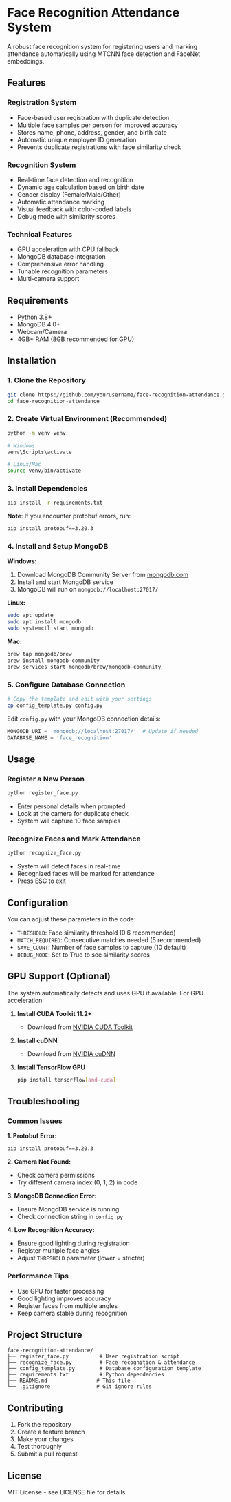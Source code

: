 # Face Recognition Attendance System

A robust face recognition system for registering users and marking attendance automatically using MTCNN face detection and FaceNet embeddings.

## Features

### Registration System
- Face-based user registration with duplicate detection
- Multiple face samples per person for improved accuracy
- Stores name, phone, address, gender, and birth date
- Automatic unique employee ID generation
- Prevents duplicate registrations with face similarity check

### Recognition System
- Real-time face detection and recognition
- Dynamic age calculation based on birth date
- Gender display (Female/Male/Other)
- Automatic attendance marking
- Visual feedback with color-coded labels
- Debug mode with similarity scores

### Technical Features
- GPU acceleration with CPU fallback
- MongoDB database integration
- Comprehensive error handling
- Tunable recognition parameters
- Multi-camera support

## Requirements

- Python 3.8+
- MongoDB 4.0+
- Webcam/Camera
- 4GB+ RAM (8GB recommended for GPU)

## Installation

### 1. Clone the Repository
```bash
git clone https://github.com/yourusername/face-recognition-attendance.git
cd face-recognition-attendance
```

### 2. Create Virtual Environment (Recommended)
```bash
python -m venv venv

# Windows
venv\Scripts\activate

# Linux/Mac
source venv/bin/activate
```

### 3. Install Dependencies
```bash
pip install -r requirements.txt
```

**Note**: If you encounter protobuf errors, run:
```bash
pip install protobuf==3.20.3
```

### 4. Install and Setup MongoDB

**Windows:**
1. Download MongoDB Community Server from [mongodb.com](https://www.mongodb.com/try/download/community)
2. Install and start MongoDB service
3. MongoDB will run on `mongodb://localhost:27017/`

**Linux:**
```bash
sudo apt update
sudo apt install mongodb
sudo systemctl start mongodb
```

**Mac:**
```bash
brew tap mongodb/brew
brew install mongodb-community
brew services start mongodb/brew/mongodb-community
```

### 5. Configure Database Connection
```bash
# Copy the template and edit with your settings
cp config_template.py config.py
```

Edit `config.py` with your MongoDB connection details:
```python
MONGODB_URI = 'mongodb://localhost:27017/'  # Update if needed
DATABASE_NAME = 'face_recognition'
```

## Usage

### Register a New Person
```bash
python register_face.py
```
- Enter personal details when prompted
- Look at the camera for duplicate check
- System will capture 10 face samples

### Recognize Faces and Mark Attendance
```bash
python recognize_face.py
```
- System will detect faces in real-time
- Recognized faces will be marked for attendance
- Press ESC to exit

## Configuration

You can adjust these parameters in the code:

- `THRESHOLD`: Face similarity threshold (0.6 recommended)
- `MATCH_REQUIRED`: Consecutive matches needed (5 recommended)
- `SAVE_COUNT`: Number of face samples to capture (10 default)
- `DEBUG_MODE`: Set to True to see similarity scores

## GPU Support (Optional)

The system automatically detects and uses GPU if available. For GPU acceleration:

1. **Install CUDA Toolkit 11.2+**
   - Download from [NVIDIA CUDA Toolkit](https://developer.nvidia.com/cuda-toolkit)
   
2. **Install cuDNN**
   - Download from [NVIDIA cuDNN](https://developer.nvidia.com/cudnn)
   
3. **Install TensorFlow GPU**
   ```bash
   pip install tensorflow[and-cuda]
   ```

## Troubleshooting

### Common Issues

**1. Protobuf Error:**
```bash
pip install protobuf==3.20.3
```

**2. Camera Not Found:**
- Check camera permissions
- Try different camera index (0, 1, 2) in code

**3. MongoDB Connection Error:**
- Ensure MongoDB service is running
- Check connection string in `config.py`

**4. Low Recognition Accuracy:**
- Ensure good lighting during registration
- Register multiple face angles
- Adjust `THRESHOLD` parameter (lower = stricter)

### Performance Tips

- Use GPU for faster processing
- Good lighting improves accuracy
- Register faces from multiple angles
- Keep camera stable during recognition

## Project Structure

```
face-recognition-attendance/
├── register_face.py          # User registration script
├── recognize_face.py         # Face recognition & attendance
├── config_template.py        # Database configuration template
├── requirements.txt          # Python dependencies
├── README.md                # This file
└── .gitignore               # Git ignore rules
```

## Contributing

1. Fork the repository
2. Create a feature branch
3. Make your changes
4. Test thoroughly
5. Submit a pull request

## License

MIT License - see LICENSE file for details